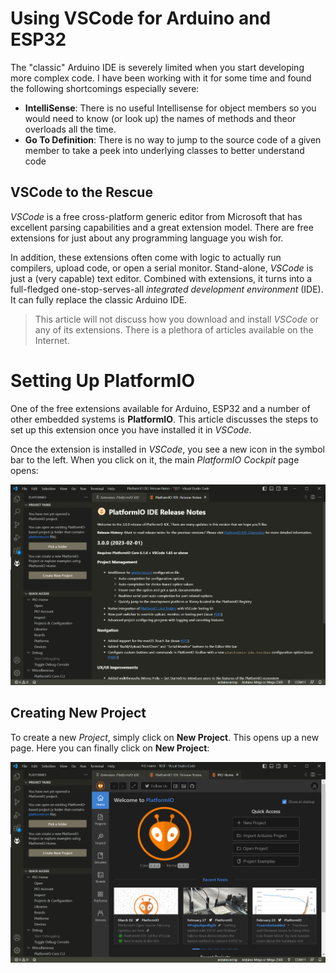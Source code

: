 # Using VSCode for Arduino and ESP32

The "classic" Arduino IDE is severely limited when you start developing more complex code. I have been working with it for some time and found the following shortcomings especially severe:

* **IntelliSense**: There is no useful Intellisense for object members so you would need to know (or look up) the names of methods and theor overloads all the time.
* **Go To Definition**: There is no way to jump to the source code of a given member to take a peek into underlying classes to better understand code

## VSCode to the Rescue

*VSCode* is a free cross-platform generic editor from Microsoft that has excellent parsing capabilities and a great extension model. There are free extensions for just about any programming language you wish for.

In addition, these extensions often come with logic to actually run compilers, upload code, or open a serial monitor. Stand-alone, *VSCode* is just a (very capable) text editor. Combined with extensions, it turns into a full-fledged one-stop-serves-all *integrated development environment* (IDE). It can fully replace the classic Arduino IDE.

> This article will not discuss how you download and install *VSCode* or any of its extensions. There is a plethora of articles available on the Internet.

# Setting Up PlatformIO

One of the free extensions available for Arduino, ESP32 and a number of other embedded systems is **PlatformIO**. This article discusses the steps to set up this extension once you have installed it in *VSCode*.

Once the extension is installed in *VSCode*, you see a new icon in the symbol bar to the left. When you click on it, the main *PlatformIO Cockpit* page opens:

![Icon](media/platformio_setup_1.PNG)

## Creating New Project

To create a new *Project*, simply click on **New Project**. This opens up a new page. Here you can finally click on **New Project**:

![Icon](media/platformio_setup_2.PNG)

